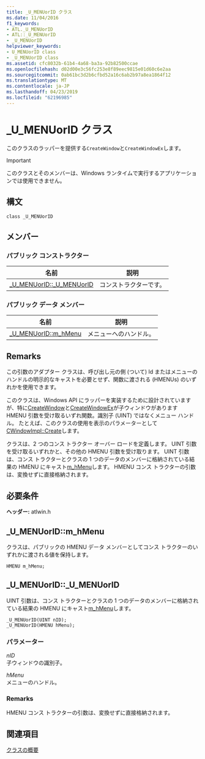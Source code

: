 ```yaml
---
title: _U_MENUorID クラス
ms.date: 11/04/2016
f1_keywords:
- ATL._U_MENUorID
- ATL::_U_MENUorID
- _U_MENUorID
helpviewer_keywords:
- U_MENUorID class
- _U_MENUorID class
ms.assetid: cfc8032b-61b4-4a68-ba3a-92b82500ccae
ms.openlocfilehash: d02d00e3c56fc253e8f89eec9815e01d60c6e2aa
ms.sourcegitcommit: 0ab61bc3d2b6cfbd52a16c6ab2b97a8ea1864f12
ms.translationtype: MT
ms.contentlocale: ja-JP
ms.lasthandoff: 04/23/2019
ms.locfileid: "62196985"
---
```

# <a name="umenuorid-class"></a>_U_MENUorID クラス

このクラスのラッパーを提供する`CreateWindow`と`CreateWindowEx`します。

> [!IMPORTANT]
>  このクラスとそのメンバーは、Windows ランタイムで実行するアプリケーションでは使用できません。

## <a name="syntax"></a>構文

```
class _U_MENUorID
```

## <a name="members"></a>メンバー

### <a name="public-constructors"></a>パブリック コンストラクター

|名前|説明|
|----------|-----------------|
|[_U_MENUorID::_U_MENUorID](#_u_menuorid___u_menuorid)|コンストラクターです。|

### <a name="public-data-members"></a>パブリック データ メンバー

|名前|説明|
|----------|-----------------|
|[_U_MENUorID::m_hMenu](#_u_menuorid__m_hmenu)|メニューへのハンドル。|

## <a name="remarks"></a>Remarks

この引数のアダプター クラスは、呼び出し元の側 (ついて) Id またはメニューのハンドルの明示的なキャストを必要とせず、関数に渡される (HMENUs) のいずれかを使用できます。

このクラスは、Windows API にラッパーを実装するために設計されていますが、特に[CreateWindow](/windows/desktop/api/winuser/nf-winuser-createwindowa)と[CreateWindowEx](/windows/desktop/api/winuser/nf-winuser-createwindowexa)が子ウィンドウがあります HMENU 引数を受け取るいずれ関数。識別子 (UINT) ではなくメニュー ハンドル。 たとえば、このクラスの使用を表示のパラメーターとして[CWindowImpl::Create](cwindowimpl-class.md#create)します。

クラスは、2 つのコンス トラクター オーバー ロードを定義します。 UINT 引数を受け取るいずれかと、その他の HMENU 引数を受け取ります。 UINT 引数は、コンス トラクターとクラスの 1 つのデータのメンバーに格納されている結果の HMENU にキャスト[m_hMenu](#_u_menuorid__m_hmenu)します。 HMENU コンス トラクターの引数は、変換せずに直接格納されます。

## <a name="requirements"></a>必要条件

**ヘッダー:** atlwin.h

##  <a name="_u_menuorid__m_hmenu"></a>  _U_MENUorID::m_hMenu

クラスは、パブリックの HMENU データ メンバーとしてコンス トラクターのいずれかに渡される値を保持します。

```
HMENU m_hMenu;
```

##  <a name="_u_menuorid___u_menuorid"></a>  _U_MENUorID::_U_MENUorID

UINT 引数は、コンス トラクターとクラスの 1 つのデータのメンバーに格納されている結果の HMENU にキャスト[m_hMenu](#_u_menuorid__m_hmenu)します。

```
_U_MENUorID(UINT nID);
_U_MENUorID(HMENU hMenu);
```

### <a name="parameters"></a>パラメーター

*nID*<br/>
子ウィンドウの識別子。

*hMenu*<br/>
メニューのハンドル。

### <a name="remarks"></a>Remarks

HMENU コンス トラクターの引数は、変換せずに直接格納されます。

## <a name="see-also"></a>関連項目

[クラスの概要](../../atl/atl-class-overview.md)
